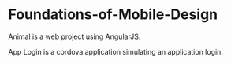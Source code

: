 # Foundations-of-Mobile-Design
Animal is a web project using AngularJS.

App Login is a cordova application simulating an application login.

